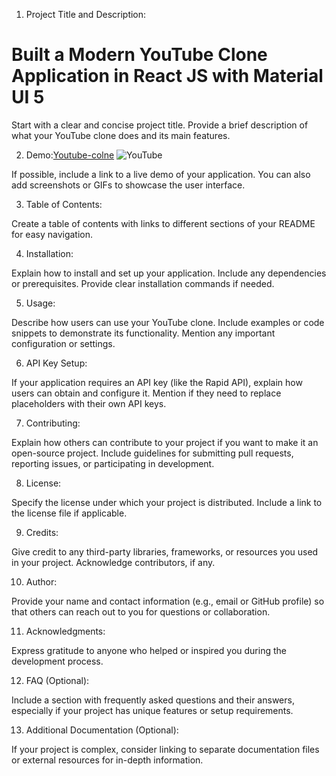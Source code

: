 
1. Project Title and Description:
# Built a Modern YouTube Clone Application in React JS with Material UI 5


Start with a clear and concise project title.
Provide a brief description of what your YouTube clone does and its main features.



2. Demo:[Youtube-colne](https://youtube-by-vishu.netlify.app/)
![YouTube](https://i.ibb.co/4R5RkmW/Thumbnail-5.png)

If possible, include a link to a live demo of your application.
You can also add screenshots or GIFs to showcase the user interface.



3. Table of Contents:

Create a table of contents with links to different sections of your README for easy navigation.



4. Installation:

Explain how to install and set up your application.
Include any dependencies or prerequisites.
Provide clear installation commands if needed.



5. Usage:

Describe how users can use your YouTube clone.
Include examples or code snippets to demonstrate its functionality.
Mention any important configuration or settings.



6. API Key Setup:

If your application requires an API key (like the Rapid API), explain how users can obtain and configure it.
Mention if they need to replace placeholders with their own API keys.



7. Contributing:

Explain how others can contribute to your project if you want to make it an open-source project.
Include guidelines for submitting pull requests, reporting issues, or participating in development.



8. License:

Specify the license under which your project is distributed.
Include a link to the license file if applicable.



9. Credits:

Give credit to any third-party libraries, frameworks, or resources you used in your project.
Acknowledge contributors, if any.



10. Author:

Provide your name and contact information (e.g., email or GitHub profile) so that others can reach out to you for questions or collaboration.



11. Acknowledgments:

Express gratitude to anyone who helped or inspired you during the development process.



12. FAQ (Optional):

Include a section with frequently asked questions and their answers, especially if your project has unique features or setup requirements.


13. Additional Documentation (Optional):

If your project is complex, consider linking to separate documentation files or external resources for in-depth information.


